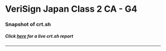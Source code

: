 # VeriSign Japan Class 2 CA - G4
### Snapshot of crt.sh
##### Click [here](https://crt.sh/?q=FDE9821666617D3097E59EA313F00C1D62BC7E0E06E97C815D87C44C8BECAAD7) for a live crt.sh report

---
